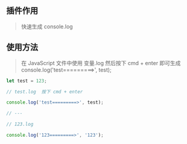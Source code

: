 ## 插件作用

> 快速生成 console.log

## 使用方法

> 在 JavaScript 文件中使用 变量.log 然后按下 cmd + enter 即可生成 console.log('test=========>', test);

```javascript
let test = 123;

// test.log  按下 cmd + enter

console.log('test=========>', test);

// ---

// 123.log

console.log('123=========>', '123');
```
